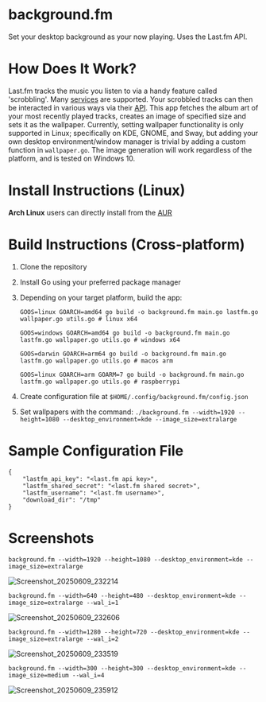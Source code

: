 # background.fm
Set your desktop background as your now playing. Uses the Last.fm API.

# How Does It Work?
Last.fm tracks the music you listen to via a handy feature called 'scrobbling'.
Many [services](https://www.last.fm/about/trackmymusic) are supported.
Your scrobbled tracks can then be interacted in various ways via their [API](https://www.last.fm/api).
This app fetches the album art of your most recently played tracks, creates an image of specified size and sets it as the wallpaper.
Currently, setting wallpaper functionality is only supported in Linux; specifically on KDE, GNOME, and Sway, but adding your own desktop environment/window manager is trivial by adding a custom function in `wallpaper.go`.
The image generation will work regardless of the platform, and is tested on Windows 10.

# Install Instructions (Linux)
**Arch Linux** users can directly install from the [AUR](https://aur.archlinux.org/packages/background.fm)

# Build Instructions (Cross-platform)
1. Clone the repository
2. Install Go using your preferred package manager
3. Depending on your target platform, build the app:

   ```
   GOOS=linux GOARCH=amd64 go build -o background.fm main.go lastfm.go wallpaper.go utils.go # linux x64
   ```
   ```
   GOOS=windows GOARCH=amd64 go build -o background.fm main.go lastfm.go wallpaper.go utils.go # windows x64
   ```
   ```
   GOOS=darwin GOARCH=arm64 go build -o background.fm main.go lastfm.go wallpaper.go utils.go # macos arm
   ```
   ```
   GOOS=linux GOARCH=arm GOARM=7 go build -o background.fm main.go lastfm.go wallpaper.go utils.go # raspberrypi
   ```
   
5. Create configuration file at `$HOME/.config/background.fm/config.json`
6. Set wallpapers with the command: `./background.fm --width=1920 --height=1080 --desktop_environment=kde --image_size=extralarge`

# Sample Configuration File
```
{
    "lastfm_api_key": "<last.fm api key>",
    "lastfm_shared_secret": "<last.fm shared secret>",
    "lastfm_username": "<last.fm username>",
    "download_dir": "/tmp"
}
```

# Screenshots
`background.fm --width=1920 --height=1080 --desktop_environment=kde --image_size=extralarge`

![Screenshot_20250609_232214](https://github.com/user-attachments/assets/3f3c0eda-690f-4e5f-ba19-f341585a30a4)


`background.fm --width=640 --height=480 --desktop_environment=kde --image_size=extralarge --wal_i=1`

![Screenshot_20250609_232606](https://github.com/user-attachments/assets/70ea8d92-c693-439b-b351-5b35d40be5f8)


`background.fm --width=1280 --height=720 --desktop_environment=kde --image_size=extralarge --wal_i=2`

![Screenshot_20250609_233519](https://github.com/user-attachments/assets/9f1b4884-ab68-48b8-a2d8-7cb96dc11fac)


`background.fm --width=300 --height=300 --desktop_environment=kde --image_size=medium --wal_i=4`

![Screenshot_20250609_235912](https://github.com/user-attachments/assets/3295af55-14e7-48b6-ad20-173429a847e2)

